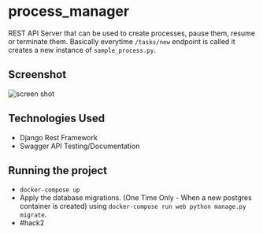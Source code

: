 # process_manager
REST API Server that can be used to create processes, pause them, resume or terminate them. Basically everytime `/tasks/new` endpoint is called it creates a new instance of `sample_process.py`.

## Screenshot
![screen shot](./ss.png)

## Technologies Used
- Django Rest Framework
- Swagger API Testing/Documentation

## Running the project
- `docker-compose up`
- Apply the database migrations. (One Time Only - When a new postgres container is created) using `docker-compose run web python manage.py migrate`.
- #hack2
